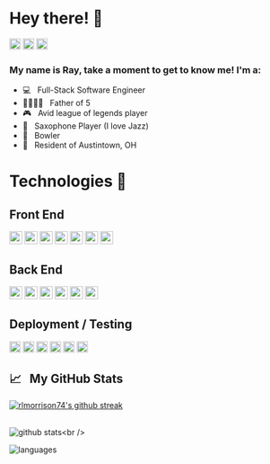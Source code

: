 # Hey there! 👋


[<img src="https://img.shields.io/badge/LinkedIn-0077B5?style=for-the-badge&logo=linkedin&logoColor=white" height="20px" />](https://www.linkedin.com/in/rlmorrison74/)
[<img src="https://img.shields.io/badge/Portfolio-FF0000?style=for-the-badge&logo=website&logoColor=white" height="20px" />](https://www.raymondmorrison.com)
[<img src="https://img.shields.io/badge/Upwork-10ad1a?style=for-the-badge&logo=upwork&logoColor=white" height="20px" />](https://www.upwork.com/freelancers/~010522cfcacf6a249a)


### My name is Ray, take a moment to get to know me! I'm a:


- 💻 &nbsp; Full-Stack Software Engineer
- 👨‍👩‍👧‍👦 &nbsp; Father of 5
- 🎮 &nbsp; Avid league of legends player
- 🎷 &nbsp; Saxophone Player (I love Jazz)
- 🎳 &nbsp; Bowler
- 📍 &nbsp; Resident of Austintown, OH


# Technologies 💾

## Front End

<p float="left">
<img src="https://img.shields.io/badge/HTML5-E34F26?style=for-the-badge&logo=html5&logoColor=white" height="23px" />
<img src="https://img.shields.io/badge/CSS3-1572B6?style=for-the-badge&logo=css3&logoColor=white" height="23px" />
<img src="https://img.shields.io/badge/JavaScript-323330?style=for-the-badge&logo=javascript&logoColor=F7DF1E" height="23px" />
<img src="https://img.shields.io/badge/React-20232A?style=for-the-badge&logo=react&logoColor=61DAFB" height="23px" />
<img src="https://img.shields.io/badge/React_Router-CA4245?style=for-the-badge&logo=react-router&logoColor=white" height="23px" />
<img src="https://img.shields.io/badge/Material--UI-0081CB?style=for-the-badge&logo=material-ui&logoColor=white" height="23px"/>
<img src="https://img.shields.io/badge/Tailwind_CSS-38B2AC?style=for-the-badge&logo=tailwind-css&logoColor=white" height="23px" />
</p>

## Back End

<p float="left">
<img src="https://img.shields.io/badge/Node.js-43853D?style=for-the-badge&logo=node.js&logoColor=white" height="23px" />
<img src="https://img.shields.io/badge/Express.js-404D59?style=for-the-badge" height="23px" />
<img src="https://img.shields.io/badge/PostgreSQL-316192?style=for-the-badge&logo=postgresql&logoColor=white" height="23px" />
<img src="https://img.shields.io/badge/Ruby-CC342D?style=for-the-badge&logo=ruby&logoColor=white" height="23px" />
<img src="https://img.shields.io/badge/Ruby_on_Rails-CC0000?style=for-the-badge&logo=ruby-on-rails&logoColor=white" height="23px" />
<img src="https://img.shields.io/badge/MongoDB-4EA94B?style=for-the-badge&logo=mongodb&logoColor=white" height="23px" />
  
</p>

## Deployment / Testing

<p float="left">
<img src="https://camo.githubusercontent.com/04a90f19cc0a94d20300039f986297ab6426f354bf27a65c6d19e0402a1898af/68747470733a2f2f696d672e736869656c64732e696f2f62616467652f5653253230436f64652532302d2532333030374143432e7376673f267374796c653d666c61742d737175617265266c6f676f3d76697375616c2d73747564696f2d636f6465266c6f676f436f6c6f723d7768697465" height="20px" />
<img src="https://camo.githubusercontent.com/38dc483f86127bf22df70fa9a1c3f497f2dca29ee0d58ee61ce50e5d8ea567a3/68747470733a2f2f696d672e736869656c64732e696f2f62616467652f4769742532302d2532334630353033332e7376673f267374796c653d666c61742d737175617265266c6f676f3d676974266c6f676f436f6c6f723d7768697465" height="20px" />
<img src="https://img.shields.io/badge/Heroku-430098?style=for-the-badge&logo=heroku&logoColor=white" height="20px" />
<img src="https://img.shields.io/badge/Netlify-00C7B7?style=for-the-badge&logo=netlify&logoColor=white" height="20px" />
<img src="https://camo.githubusercontent.com/19d027db86b88a4322f90c87054331d5013b4c285981fc33df286963db888b77/68747470733a2f2f696d672e736869656c64732e696f2f62616467652f506f73746d616e2532302d4646364333373f7374796c653d666c61742d737175617265266c6f676f3d706f73746d616e266c6f676f436f6c6f723d726564" height="20px" />
<img src="https://camo.githubusercontent.com/bc74832583eee75257321cc7e23d5c87f3207a191af4dd6fab5147949bb68e25/68747470733a2f2f696d672e736869656c64732e696f2f62616467652f6e706d2532302d2532334342333833372e7376673f267374796c653d666c61742d737175617265266c6f676f3d6e706d266c6f676f436f6c6f723d626c61636b" height="20px" />
</p>

## 📈 &nbsp; My GitHub Stats

[![rlmorrison74's github streak](https://github-readme-streak-stats.herokuapp.com/?user=rlmorrison74&theme=blue-green)](https://github.com/rlmorrison74/github-readme-streak-stats)<br /><br />

![github stats](https://github-readme-stats.vercel.app/api?username=rlmorrison74&show_icons=true&theme=radical&custom_title=What%20I've%20Done:)<br /><br />

![languages](https://github-readme-stats.vercel.app/api/top-langs/?username=rlmorrison74&theme=blue-green&custom_title=What%20I've%20Done%20It%20With:)
